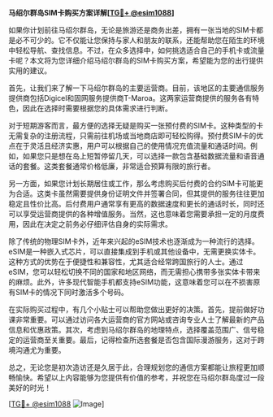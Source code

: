 **马绍尔群岛SIM卡购买方案详解[[TG💪+ @esim1088](https://t.me/s/esim1088)]**

如果你计划前往马绍尔群岛，无论是旅游还是商务出差，拥有一张当地的SIM卡都是必不可少的。它不仅能让您保持与家人和朋友的联系，还能帮助您在陌生的环境中轻松导航、查找信息。不过，在众多选择中，如何挑选适合自己的手机卡或流量卡呢？本文将为您详细介绍马绍尔群岛的SIM卡购买方案，希望能为您的出行提供实用的建议。

首先，让我们来了解一下马绍尔群岛的主要运营商。目前，该地区的主要通信服务提供商包括Digicel和固网服务提供商T-Maroa。这两家运营商提供的服务各有特色，因此在选择时需要根据您的具体需求进行判断。

对于短期游客而言，最方便的选择无疑是购买一张预付费的SIM卡。这种类型的卡无需复杂的注册流程，只需前往机场或当地商店即可轻松购得。预付费SIM卡的优点在于灵活且经济实惠，用户可以根据自己的使用情况充值流量和通话时间。例如，如果您只是想在岛上短暂停留几天，可以选择一款包含基础数据流量和语音通话的套餐。这类套餐通常价格低廉，非常适合预算有限的旅行者。

另一方面，如果您计划长期居住或工作，那么考虑购买后付费的合约SIM卡可能更为合适。这类卡虽然需要提供身份证明文件并签署合同，但其提供的服务往往更加稳定且性价比高。后付费用户通常享有更高的数据速度和更长的通话时长，同时还可以享受运营商提供的各种增值服务。当然，这也意味着您需要承担一定的月度费用，因此在决定之前务必仔细评估自身的实际需求。

除了传统的物理SIM卡外，近年来兴起的eSIM技术也逐渐成为一种流行的选择。eSIM是一种嵌入式芯片，可以直接集成到手机或其他设备中，无需更换实体卡。这种方式的优势在于便捷性和兼容性，尤其适合经常跨国旅行的人士。通过eSIM，您可以轻松切换不同的国家和地区网络，而无需担心携带多张实体卡带来的麻烦。此外，许多现代智能手机都支持eSIM功能，这意味着您可以在不损害原有SIM卡的情况下同时激活多个号码。

在实际购买过程中，有几个小贴士可以帮助您做出更好的决策。首先，提前做好功课非常重要。可以通过访问各大运营商的官方网站或咨询专业人士了解最新的产品信息和优惠政策。其次，考虑到马绍尔群岛的地理特点，选择覆盖范围广、信号稳定的运营商至关重要。最后，记得检查所选套餐是否包含国际漫游服务，这对于跨境沟通尤为重要。

总之，无论您是初次造访还是久居于此，合理规划您的通信方案都能让旅程更加顺畅愉快。希望以上内容能够为您提供有价值的参考，并祝您在马绍尔群岛度过一段美好的时光！

[[TG💪+ @esim1088](https://t.me/s/esim1088) ![Image](https://i.postimg.cc/4NQfJmqS/Snipaste-2025-05-13-00-14-12.png)]